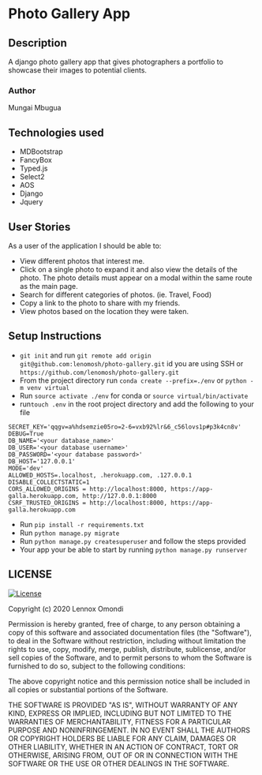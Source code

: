 # Photo Gallery App

## Description
A django photo gallery app that gives photographers a portfolio to showcase their images to potential clients.

### Author
Mungai Mbugua
## Technologies used
- MDBootstrap
- FancyBox
- Typed.js
- Select2
- AOS
- Django
- Jquery

## User Stories
As a user of the application I should be able to:

   - View different photos that interest me.
   - Click on a single photo to expand it and also view the details of the photo. The photo details must appear on a modal within the same route as the main page.
   - Search for different categories of photos. (ie. Travel, Food)
   - Copy a link to the photo to share with my friends.
   - View photos based on the location they were taken.



## Setup Instructions
- `git init` and run `git remote add origin git@github.com:lenomosh/photo-gallery.git` id you are using SSH or `https://github.com/lenomosh/photo-gallery.git`
-  From the project directory run `conda create --prefix=./env` or `python -m venv virtual`
- Run `source activate ./env` for conda or `source virtual/bin/activate`
- run`touch .env` in the root project directory and add the following to your file
```
SECRET_KEY='qqgv=a%hdsemzie05ro=2-6=vxb92%lr&6_c56lovs1p#p3k4cn8v'
DEBUG=True
DB_NAME='<your database_name>'
DB_USER='<your database username>'
DB_PASSWORD='<your database password>'
DB_HOST='127.0.0.1'
MODE='dev'
ALLOWED_HOSTS=.localhost, .herokuapp.com, .127.0.0.1
DISABLE_COLLECTSTATIC=1
CORS_ALLOWED_ORIGINS = http://localhost:8000, https://app-galla.herokuapp.com, http://127.0.0.1:8000
CSRF_TRUSTED_ORIGINS = http://localhost:8000, https://app-galla.herokuapp.com
```
- Run `pip install -r requirements.txt`
- Run `python manage.py migrate`
- Run `python manage.py createsuperuser` and follow the steps provided
- Your app your be able to start by running `python manage.py runserver`

## LICENSE
[![License](http://img.shields.io/:license-mit-blue.svg?style=flat-square)](http://badges.mit-license.org)

Copyright (c) 2020 Lennox Omondi

Permission is hereby granted, free of charge, to any person obtaining a copy
of this software and associated documentation files (the "Software"), to deal
in the Software without restriction, including without limitation the rights
to use, copy, modify, merge, publish, distribute, sublicense, and/or sell
copies of the Software, and to permit persons to whom the Software is
furnished to do so, subject to the following conditions:

The above copyright notice and this permission notice shall be included in all
copies or substantial portions of the Software.

THE SOFTWARE IS PROVIDED "AS IS", WITHOUT WARRANTY OF ANY KIND, EXPRESS OR
IMPLIED, INCLUDING BUT NOT LIMITED TO THE WARRANTIES OF MERCHANTABILITY,
FITNESS FOR A PARTICULAR PURPOSE AND NONINFRINGEMENT. IN NO EVENT SHALL THE
AUTHORS OR COPYRIGHT HOLDERS BE LIABLE FOR ANY CLAIM, DAMAGES OR OTHER
LIABILITY, WHETHER IN AN ACTION OF CONTRACT, TORT OR OTHERWISE, ARISING FROM,
OUT OF OR IN CONNECTION WITH THE SOFTWARE OR THE USE OR OTHER DEALINGS IN THE
SOFTWARE.